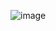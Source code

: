 ![image](https://user-images.githubusercontent.com/82192969/117565215-086b8780-b0eb-11eb-9d7d-b43d973c2802.png)
